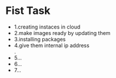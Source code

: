 <h1>Fist Task</h1>
<ul>
<li>1.creating instaces in cloud</li>
<li>2.make images ready by updating them</li>
<li>3.installing packages</li>
<li>4.give them internal ip address</li>.
<li>5...</li>
<li>6...</li>
<li>7...</li>
</ul>